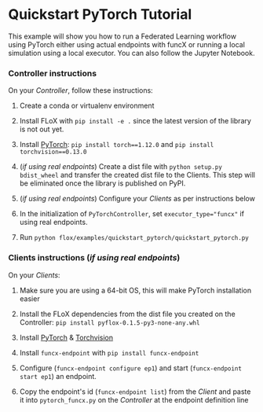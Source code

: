 # Quickstart PyTorch Tutorial

This example will show you how to run a Federated Learning workflow using PyTorch either using
actual endpoints with funcX or running a local simulation using a local executor.
You can also follow the Jupyter Notebook.

### Controller instructions

On your *Controller*, follow these instructions:

1. Create a conda or virtualenv environment

2. Install FLoX with ``pip install -e .`` since the latest version of the library is not out yet.

3. Install [PyTorch](https://pytorch.org/): ``pip install torch==1.12.0`` and ``pip install torchvision==0.13.0``

4. (*if using real endpoints*) Create a dist file with ``python setup.py bdist_wheel`` and transfer the created dist file to the Clients. This step will be eliminated once the library is published on PyPI.

5. (*if using real endpoints*) Configure your *Clients* as per instructions below

6. In the initialization of ``PyTorchController``, set ``executor_type="funcx"`` if using real endpoints.

6. Run ``python flox/examples/quickstart_pytorch/quickstart_pytorch.py``

### Clients instructions (*if using real endpoints*)

On your *Clients*:
1. Make sure you are using a 64-bit OS, this will make PyTorch installation easier

2. Install the FLoX dependencies from the dist file you created on the Controller: ``pip install pyflox-0.1.5-py3-none-any.whl``

3. Install [PyTorch](https://qengineering.eu/install-pytorch-on-raspberry-pi-4.html) & [Torchvision](https://qengineering.eu/install-pytorch-on-raspberry-pi-4.html#:~:text=rm%20%2Drf%20~/pytorch-,TorchVision.,-Install%20torchvision%20on)

4. Install ``funcx-endpoint`` with ``pip install funcx-endpoint``

5. Configure (``funcx-endpoint configure ep1``) and start (``funcx-endpoint start ep1``) an endpoint.

6. Copy the endpoint's id (``funcx-endpoint list``) from the *Client* and paste it into ``pytorch_funcx.py`` on the *Controller* at the endpoint definition line



